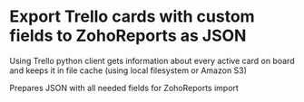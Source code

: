 # Export Trello cards with custom fields to ZohoReports as JSON

Using Trello python client gets information about every active card on board and keeps it in file cache (using local filesystem or Amazon S3)

Prepares JSON with all needed fields for ZohoReports import
